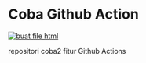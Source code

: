 # Coba Github Action

[![buat file html](https://github.com/Lyandiff/Coba-Github-Action/actions/workflows/print_repo.yml/badge.svg?branch=main)](https://github.com/Lyandiff/Coba-Github-Action/actions/workflows/print_repo.yml)

repositori coba2 fitur Github Actions